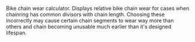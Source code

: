 Bike chain wear calculator. Displays relative bike chain wear for cases when chainring has common divisors with chain length. Choosing these incorrectly may cause certain chain segments to wear way more than others and chain becoming unusable much earlier than it's designed lifespan.
